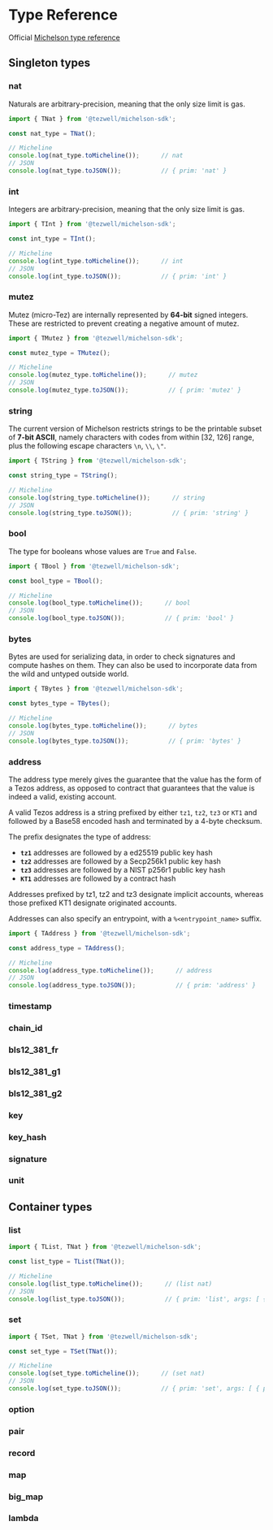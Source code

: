 # Type Reference

Official [Michelson type reference](https://tezos.gitlab.io/michelson-reference/#type-reference)

## Singleton types

### nat

Naturals are arbitrary-precision, meaning that the only size limit is gas.

```ts
import { TNat } from '@tezwell/michelson-sdk';

const nat_type = TNat();

// Micheline
console.log(nat_type.toMicheline());      // nat
// JSON
console.log(nat_type.toJSON());           // { prim: 'nat' }
```

### int

Integers are arbitrary-precision, meaning that the only size limit is gas.

```ts
import { TInt } from '@tezwell/michelson-sdk';

const int_type = TInt();

// Micheline
console.log(int_type.toMicheline());      // int
// JSON
console.log(int_type.toJSON());           // { prim: 'int' }
```

### mutez

Mutez (micro-Tez) are internally represented by **64-bit** signed integers. These are restricted to prevent creating a negative amount of mutez.

```ts
import { TMutez } from '@tezwell/michelson-sdk';

const mutez_type = TMutez();

// Micheline
console.log(mutez_type.toMicheline());      // mutez
// JSON
console.log(mutez_type.toJSON());           // { prim: 'mutez' }
```

### string

The current version of Michelson restricts strings to be the printable subset of **7-bit ASCII**, namely characters with codes from within [32, 126] range, plus the following escape characters `\n`, `\\`, `\"`.

```ts
import { TString } from '@tezwell/michelson-sdk';

const string_type = TString();

// Micheline
console.log(string_type.toMicheline());      // string
// JSON
console.log(string_type.toJSON());           // { prim: 'string' }
```

### bool

The type for booleans whose values are `True` and `False`.

```ts
import { TBool } from '@tezwell/michelson-sdk';

const bool_type = TBool();

// Micheline
console.log(bool_type.toMicheline());      // bool
// JSON
console.log(bool_type.toJSON());           // { prim: 'bool' }
```

### bytes

Bytes are used for serializing data, in order to check signatures and compute hashes on them. They can also be used to incorporate data from the wild and untyped outside world.

```ts
import { TBytes } from '@tezwell/michelson-sdk';

const bytes_type = TBytes();

// Micheline
console.log(bytes_type.toMicheline());      // bytes
// JSON
console.log(bytes_type.toJSON());           // { prim: 'bytes' }
```

### address

The address type merely gives the guarantee that the value has the form of a Tezos address, as opposed to contract that guarantees that the value is indeed a valid, existing account.

A valid Tezos address is a string prefixed by either `tz1`, `tz2`, `tz3` or `KT1` and followed by a Base58 encoded hash and terminated by a 4-byte checksum.

The prefix designates the type of address:

- **`tz1`** addresses are followed by a ed25519 public key hash
- **`tz2`** addresses are followed by a Secp256k1 public key hash
- **`tz3`** addresses are followed by a NIST p256r1 public key hash
- **`KT1`** addresses are followed by a contract hash

Addresses prefixed by tz1, tz2 and tz3 designate implicit accounts, whereas those prefixed KT1 designate originated accounts.

Addresses can also specify an entrypoint, with a `%<entrypoint_name>` suffix.

```ts
import { TAddress } from '@tezwell/michelson-sdk';

const address_type = TAddress();

// Micheline
console.log(address_type.toMicheline());      // address
// JSON
console.log(address_type.toJSON());           // { prim: 'address' }
```

### timestamp
### chain_id
### bls12_381_fr
### bls12_381_g1
### bls12_381_g2
### key
### key_hash
### signature
### unit

## Container types

### list

```ts
import { TList, TNat } from '@tezwell/michelson-sdk';

const list_type = TList(TNat());

// Micheline
console.log(list_type.toMicheline());      // (list nat)
// JSON
console.log(list_type.toJSON());           // { prim: 'list', args: [ { prim: 'nat' } ] }
```

### set

```ts
import { TSet, TNat } from '@tezwell/michelson-sdk';

const set_type = TSet(TNat());

// Micheline
console.log(set_type.toMicheline());      // (set nat)
// JSON
console.log(set_type.toJSON());           // { prim: 'set', args: [ { prim: 'nat' } ] }
```

### option
### pair
### record
### map
### big_map
### lambda
